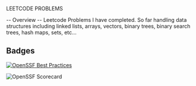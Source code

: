LEETCODE PROBLEMS

-- Overview --
Leetcode Problems I have completed. So far handling data structures including linked lists, arrays, vectors, binary trees, binary search trees, hash maps, sets, etc...

## Badges
[![OpenSSF Best Practices](https://bestpractices.coreinfrastructure.org/projects/XXXXX/badge)](https://bestpractices.coreinfrastructure.org/projects/XXXXX)

![OpenSSF Scorecard](https://api.securityscorecards.dev/projects/github.com/tannerlang/LeetcodeProblems/badge)

